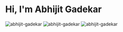 <h1 align="left">Hi, I'm Abhijit Gadekar</h1>

<img align="center" src="https://github-readme-stats.vercel.app/api/top-langs?username=abhijit-gadekar&show_icons=true&locale=en&layout=compact" alt="abhijit-gadekar">
<img align="center" src="https://github-readme-stats.vercel.app/api?username=abhijit-gadekar&show_icons=true&locale=en" alt="abhijit-gadekar" />
<img align="center" src="https://github-readme-streak-stats.herokuapp.com/?user=abhijit-gadekar" alt="abhijit-gadekar" />

